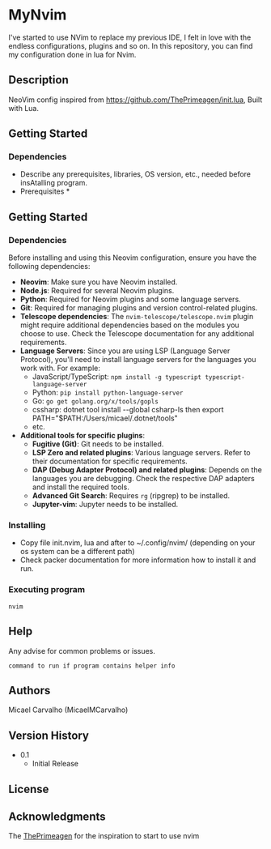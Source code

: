 # MyNvim
I've started to use NVim to replace my previous IDE, I felt in love with the endless configurations, plugins and so on. In this repository, you can find my configuration done in lua for Nvim. 

## Description

NeoVim config inspired from https://github.com/ThePrimeagen/init.lua,
Built with Lua.

## Getting Started
### Dependencies
* Describe any prerequisites, libraries, OS version, etc., needed before insAtalling program.
* Prerequisites
    * 
## Getting Started

### Dependencies
Before installing and using this Neovim configuration, ensure you have the following dependencies:
* **Neovim**: Make sure you have Neovim installed.
* **Node.js**: Required for several Neovim plugins.
* **Python**: Required for Neovim plugins and some language servers.
* **Git**: Required for managing plugins and version control-related plugins.
* **Telescope dependencies**: The `nvim-telescope/telescope.nvim` plugin might require additional dependencies based on the modules you choose to use. Check the Telescope documentation for any additional requirements.
* **Language Servers**: Since you are using LSP (Language Server Protocol), you'll need to install language servers for the languages you work with. For example:
    - JavaScript/TypeScript: `npm install -g typescript typescript-language-server`
    - Python: `pip install python-language-server`
    - Go: `go get golang.org/x/tools/gopls`
    - cssharp: dotnet tool install --global csharp-ls then export PATH="$PATH:/Users/micael/.dotnet/tools"
    - etc.
* **Additional tools for specific plugins**:
    - **Fugitive (Git)**: Git needs to be installed.
    - **LSP Zero and related plugins**: Various language servers. Refer to their documentation for specific requirements.
    - **DAP (Debug Adapter Protocol) and related plugins**: Depends on the languages you are debugging. Check the respective DAP adapters and install the required tools.
    - **Advanced Git Search**: Requires `rg` (ripgrep) to be installed.
    - **Jupyter-vim**: Jupyter needs to be installed.

### Installing

* Copy file init.nvim, lua and after to ~/.config/nvim/ (depending on your os system can be a different path)
* Check packer documentation for more information how to install it and run. 

### Executing program
```
nvim
```
## Help

Any advise for common problems or issues.
```
command to run if program contains helper info
```

## Authors
Micael Carvalho (MicaelMCarvalho)

## Version History
* 0.1
    * Initial Release

## License


## Acknowledgments
The [ThePrimeagen](https://github.com/ThePrimeagen/) for the inspiration to start to use nvim
